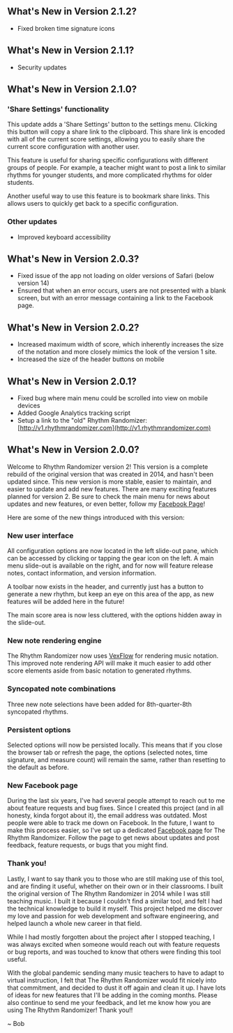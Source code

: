 ## What's New in Version 2.1.2?

- Fixed broken time signature icons

## What's New in Version 2.1.1?

- Security updates

## What's New in Version 2.1.0?

### 'Share Settings' functionality

This update adds a 'Share Settings' button to the settings menu. Clicking this button will copy a share link to the clipboard. This share link is encoded with all of the current score settings, allowing you to easily share the current score configuration with another user.

This feature is useful for sharing specific configurations with different groups of people. For example, a teacher might want to post a link to similar rhythms for younger students, and more complicated rhythms for older students.

Another useful way to use this feature is to bookmark share links. This allows users to quickly get back to a specific configuration.

### Other updates

- Improved keyboard accessibility

## What's New in Version 2.0.3?

- Fixed issue of the app not loading on older versions of Safari (below version 14)
- Ensured that when an error occurs, users are not presented with a blank screen, but with an error message containing a link to the Facebook page.

## What's New in Version 2.0.2?

- Increased maximum width of score, which inherently increases the size of the notation and more closely mimics the look of the version 1 site.
- Increased the size of the header buttons on mobile

## What's New in Version 2.0.1?

- Fixed bug where main menu could be scrolled into view on mobile devices
- Added Google Analytics tracking script
- Setup a link to the "old" Rhythm Randomizer: [http://v1.rhythmrandomizer.com](http://v1.rhythmrandomizer.com)

## What's New in Version 2.0.0?

Welcome to Rhythm Randomizer version 2! This version is a complete rebuild of the original version that was created in 2014, and hasn't been updated since. This new version is more stable, easier to maintain, and easier to update and add new features. There are many exciting features planned for version 2. Be sure to check the main menu for news about updates and new features, or even better, follow my [Facebook Page](https://fb.me/TheRhythmRandomizer)!

Here are some of the new things introduced with this version:

### New user interface

All configuration options are now located in the left slide-out pane, which can be accessed by clicking or tapping the gear icon on the left. A main menu slide-out is available on the right, and for now will feature release notes, contact information, and version information.

A toolbar now exists in the header, and currently just has a button to generate a new rhythm, but keep an eye on this area of the app, as new features will be added here in the future!

The main score area is now less cluttered, with the options hidden away in the slide-out.

### New note rendering engine

The Rhythm Randomizer now uses [VexFlow](https://www.vexflow.com/) for rendering music notation. This improved note rendering API will make it much easier to add other score elements aside from basic notation to generated rhythms.

### Syncopated note combinations

Three new note selections have been added for 8th-quarter-8th syncopated rhythms.

### Persistent options

Selected options will now be persisted locally. This means that if you close the browser tab or refresh the page, the options (selected notes, time signature, and measure count) will remain the same, rather than resetting to the default as before.

### New Facebook page

During the last six years, I've had several people attempt to reach out to me about feature requests and bug fixes. Since I created this project (and in all honesty, kinda forgot about it), the email address was outdated. Most people were able to track me down on Facebook. In the future, I want to make this process easier, so I've set up a dedicated [Facebook page](https://fb.me/TheRhythmRandomizer) for The Rhythm Randomizer. Follow the page to get news about updates and post feedback, feature requests, or bugs that you might find.

### Thank you!

Lastly, I want to say thank you to those who are still making use of this tool, and are finding it useful, whether on their own or in their classrooms. I built the original version of The Rhythm Randomizer in 2014 while I was still teaching music. I built it because I couldn't find a similar tool, and felt I had the technical knowledge to build it myself. This project helped me discover my love and passion for web development and software engineering, and helped launch a whole new career in that field.

While I had mostly forgotten about the project after I stopped teaching, I was always excited when someone would reach out with feature requests or bug reports, and was touched to know that others were finding this tool useful.

With the global pandemic sending many music teachers to have to adapt to virtual instruction, I felt that The Rhythm Randomizer would fit nicely into that commitment, and decided to dust it off again and clean it up. I have lots of ideas for new features that I'll be adding in the coming months. Please also continue to send me your feedback, and let me know how you are using The Rhythm Randomizer! Thank you!!

~ Bob
